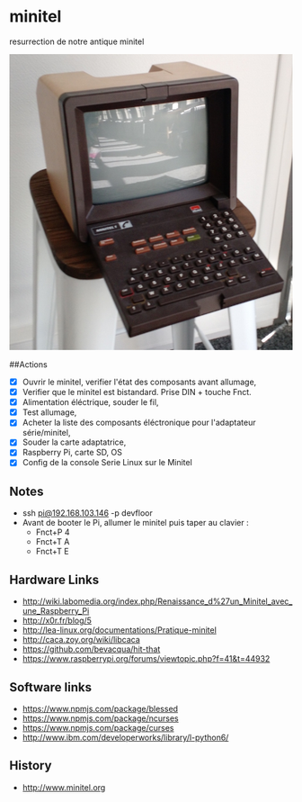 # minitel

resurrection de notre antique minitel

![minitel](./minitel.jpg)

##Actions
- [x] Ouvrir le minitel, verifier l'état des composants avant allumage,
- [x] Verifier que le minitel est bistandard. Prise DIN + touche Fnct.
- [x] Alimentation éléctrique, souder le fil,
- [x] Test allumage,
- [x] Acheter la liste des composants éléctronique pour l'adaptateur série/minitel,
- [x] Souder la carte adaptatrice,
- [x] Raspberry Pi, carte SD, OS
- [x] Config de la console Serie Linux sur le Minitel

## Notes
 - ssh pi@192.168.103.146 -p devfloor
 - Avant de booter le Pi, allumer le minitel puis taper au clavier : 
   - Fnct+P 4
   - Fnct+T A
   - Fnct+T E

## Hardware Links

 - http://wiki.labomedia.org/index.php/Renaissance_d%27un_Minitel_avec_une_Raspberry_Pi
 - http://x0r.fr/blog/5
 - http://lea-linux.org/documentations/Pratique-minitel
 - http://caca.zoy.org/wiki/libcaca
 - https://github.com/bevacqua/hit-that
 - https://www.raspberrypi.org/forums/viewtopic.php?f=41&t=44932

## Software links

 - https://www.npmjs.com/package/blessed
 - https://www.npmjs.com/package/ncurses
 - https://www.npmjs.com/package/curses
 - http://www.ibm.com/developerworks/library/l-python6/
 
## History
 - http://www.minitel.org
